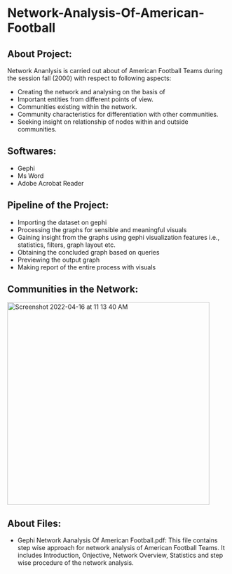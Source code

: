 # Network-Analysis-Of-American-Football

## About Project:  
Network Ananlysis is carried out about of American Football Teams during the session fall (2000) with respect to following aspects:
- Creating the network and analysing on the basis of 
- Important entities from different points of view. 
- Communities existing within the network.  
- Community characteristics for differentiation with other communities. 
- Seeking insight on relationship of nodes within and outside communities. 

## Softwares:
- Gephi 
- Ms Word 
- Adobe Acrobat Reader 

## Pipeline of the Project:
- Importing the dataset on gephi 
- Processing the graphs for sensible and meaningful visuals 
- Gaining insight from the graphs using gephi visualization features i.e., statistics, filters, graph layout etc. 
- Obtaining the concluded graph based on queries  
- Previewing the output graph  
- Making report of the entire process with visuals

## Communities in the Network:
<img width="461" alt="Screenshot 2022-04-16 at 11 13 40 AM" src="https://user-images.githubusercontent.com/93240943/163663310-f4e74638-7770-469e-8580-874d44ecc482.png">


## About Files:
- Gephi Network Aanalysis Of American Football.pdf: This file contains step wise approach for network analysis of American Football Teams. It includes Introduction, Onjective, Network Overview, Statistics and step wise procedure of the network analysis.
